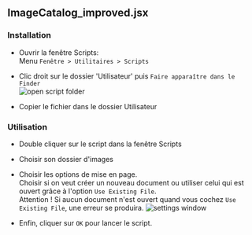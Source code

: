 ## ImageCatalog_improved.jsx

### Installation

- Ouvrir la fenêtre Scripts:  
Menu ```Fenêtre > Utilitaires > Scripts```  

- Clic droit sur le dossier 'Utilisateur' puis ```Faire apparaître dans le Finder```  
![open script folder](
https://i.imgur.com/zzw6Pvb.png
)

- Copier le fichier dans le dossier Utilisateur

### Utilisation

- Double cliquer sur le script dans la fenêtre Scripts

- Choisir son dossier d'images

- Choisir les options de mise en page.  
Choisir si on veut créer un nouveau document ou utiliser celui qui est ouvert grâce à l'option ```Use Existing File```.  
Attention ! Si aucun document n'est ouvert quand vous cochez ```Use Existing File```, une erreur se produira.
![settings window](
https://i.imgur.com/C4OkOb1.png
)

- Enfin, cliquer sur ```OK``` pour lancer le script.